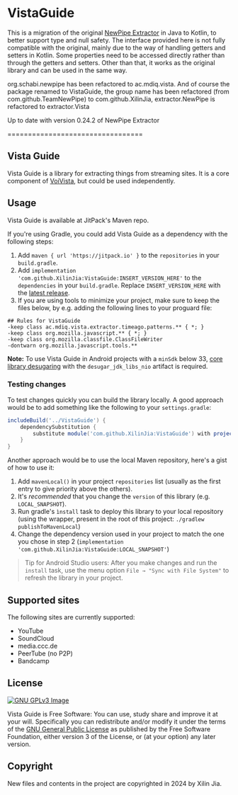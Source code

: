 
# VistaGuide

This is a migration of the original [NewPipe Extractor](https://github.com/TeamNewPipe/NewPipeExtractor) in Java to Kotlin, to better support type and null safety.  The interface provided here is not fully compatible with the original, mainly due to the way of handling getters and setters in Kotlin.  Some properties need to be accessed directly rather than through the getters and setters.  Other than that, it works as the original library and can be used in the same way.

org.schabi.newpipe has been refactored to ac.mdiq.vista.  And of course the package renamed to VistaGuide, the group name has been refactored (from com.github.TeamNewPipe) to com.github.XilinJia, extractor.NewPipe is refactored to extractor.Vista

Up to date with version 0.24.2 of NewPipe Extractor

=================================
## Vista Guide

Vista Guide is a library for extracting things from streaming sites. It is a core component of [VoiVista](https://github.com/XilinJia/VoiVista), but could be used independently.

## Usage

Vista Guide is available at JitPack's Maven repo.

If you're using Gradle, you could add Vista Guide as a dependency with the following steps:

1. Add `maven { url 'https://jitpack.io' }` to the `repositories` in your `build.gradle`.
2. Add `implementation 'com.github.XilinJia:VistaGuide:INSERT_VERSION_HERE'` to the `dependencies` in your `build.gradle`. Replace `INSERT_VERSION_HERE` with the [latest release](https://github.com/XilinJia/VistaGuide/releases/latest).
3. If you are using tools to minimize your project, make sure to keep the files below, by e.g. adding the following lines to your proguard file:
 ```
## Rules for VistaGuide
-keep class ac.mdiq.vista.extractor.timeago.patterns.** { *; }
-keep class org.mozilla.javascript.** { *; }
-keep class org.mozilla.classfile.ClassFileWriter
-dontwarn org.mozilla.javascript.tools.**
```

**Note:** To use Vista Guide in Android projects with a `minSdk` below 33, [core library desugaring](https://developer.android.com/studio/write/java8-support#library-desugaring) with the `desugar_jdk_libs_nio` artifact is required.

### Testing changes

To test changes quickly you can build the library locally. A good approach would be to add something like the following to your `settings.gradle`:

```groovy
includeBuild('../VistaGuide') {
    dependencySubstitution {
        substitute module('com.github.XilinJia:VistaGuide') with project(':extractor')
    }
}
```
Another approach would be to use the local Maven repository, here's a gist of how to use it:

1. Add `mavenLocal()` in your project `repositories` list (usually as the first entry to give priority above the others).
2. It's _recommended_ that you change the `version` of this library (e.g. `LOCAL_SNAPSHOT`).
3. Run gradle's `ìnstall` task to deploy this library to your local repository (using the wrapper, present in the root of this project: `./gradlew publishToMavenLocal`)
4. Change the dependency version used in your project to match the one you chose in step 2 (`implementation 'com.github.XilinJia:VistaGuide:LOCAL_SNAPSHOT'`)

> Tip for Android Studio users: After you make changes and run the `install` task, use the menu option `File → "Sync with File System"` to refresh the library in your project.

## Supported sites

The following sites are currently supported:

- YouTube
- SoundCloud
- media.ccc.de
- PeerTube (no P2P)
- Bandcamp

## License

[![GNU GPLv3 Image](https://www.gnu.org/graphics/gplv3-127x51.png)](https://www.gnu.org/licenses/gpl-3.0.en.html)

Vista Guide is Free Software: You can use, study share and improve it at your
will. Specifically you can redistribute and/or modify it under the terms of the
[GNU General Public License](https://www.gnu.org/licenses/gpl.html) as
published by the Free Software Foundation, either version 3 of the License, or
(at your option) any later version.

## Copyright

New files and contents in the project are copyrighted in 2024 by Xilin Jia.
